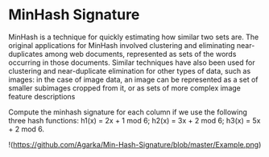 # MinHash Signature

MinHash is a technique for quickly estimating how similar two sets are. The original applications for MinHash involved clustering and eliminating near-duplicates among web documents, represented as sets of the words occurring in those documents. Similar techniques have also been used for clustering and near-duplicate elimination for other types of data, such as images: in the case of image data, an image can be represented as a set of smaller subimages cropped from it, or as sets of more complex image feature descriptions

Compute the minhash signature for each column if we use the following three hash functions: h1(x) = 2x + 1 mod 6; h2(x) = 3x + 2 mod 6; h3(x) = 5x + 2 mod 6.

!(https://github.com/Agarka/Min-Hash-Signature/blob/master/Example.png)


